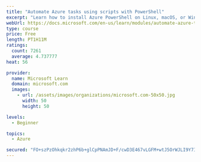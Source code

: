 ```yaml
---
title: "Automate Azure tasks using scripts with PowerShell"
excerpt: "Learn how to install Azure PowerShell on Linux, macOS, or Windows and then connect to Azure and manage your resources."
webUrl: https://docs.microsoft.com/en-us/learn/modules/automate-azure-tasks-with-powershell/
type: course
price: Free
length: PT1H11M
ratings:
  count: 7261
  average: 4.737777
heat: 56

provider:
  name: Microsoft Learn
  domain: microsoft.com
  images:
    - url: /assets/images/organizations/microsoft.com-50x50.jpg
      width: 50
      height: 50

levels:
  - Beginner

topics:
  - Azure

secured: "FO+szPzOhkqkr2zhP6b+glCpPNAmJD+F/cwD3E467vLGFM+wtJ5OrWJLI9Y7IF7MulafsE3IR+i0c5ANyPsl8MqfSm2eL4fSZa8IgfkOx23w5qmGfQgcoTEmiYb8b1bwyykPH+mg5vI8GIAjJWX4qU2hX5fuIQNaCytiamP2v2M/zTZOV5BlYc6ZujcoR7GAd9u5FVn3lFMUq/YWKdsDCeKHLK23YEpyBWS5DC/ufu2fIw9uRjGj/ru5w51KFPsqtQRwzHnPoqI/neFz5e5no3ZfNd1L0l/Mmk6Q42pBW6QzEJdRb0+LJXbbm9kEQQoGbY5XhC8sVB3o63YW2WYosPFuuVLhH+hFXpfeswuR66D6e3ETz+EAnNoWxzeRW361Uio//Crq6YHwEiHP4aE93Q/sBfM6ZdHbMx1MKtmXZo0=;aCCurdTpd2OsRjGzRvGWWA=="
---
```


